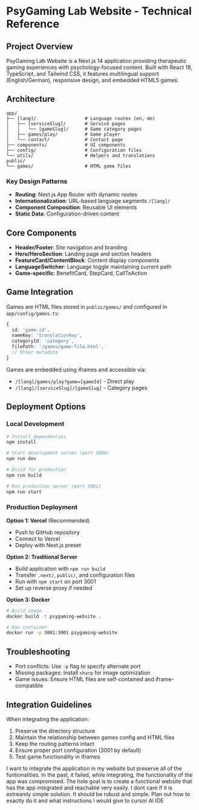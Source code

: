 # PsyGaming Lab Website - Technical Reference

## Project Overview
PsyGaming Lab Website is a Next.js 14 application providing therapeutic gaming experiences with psychology-focused content. Built with React 18, TypeScript, and Tailwind CSS, it features multilingual support (English/German), responsive design, and embedded HTML5 games.

## Architecture
```
app/
├── [lang]/                  # Language routes (en, de)
│   ├── [serviceSlug]/       # Service pages
│   │   └── [gameSlug]/      # Game category pages
│   ├── games/play/          # Game player
│   └── contact/             # Contact page
├── components/              # UI components
├── config/                  # Configuration files
└── utils/                   # Helpers and translations
public/
└── games/                   # HTML game files
```

### Key Design Patterns
- **Routing**: Next.js App Router with dynamic routes
- **Internationalization**: URL-based language segments `/[lang]/`  
- **Component Composition**: Reusable UI elements
- **Static Data**: Configuration-driven content

## Core Components
- **Header/Footer**: Site navigation and branding
- **Hero/HeroSection**: Landing page and section headers
- **FeatureCard/ContentBlock**: Content display components
- **LanguageSwitcher**: Language toggle maintaining current path
- **Game-specific**: BenefitCard, StepCard, CallToAction

## Game Integration
Games are HTML files stored in `public/games/` and configured in `app/config/games.ts`:

```typescript
{
  id: 'game-id',
  nameKey: 'translationKey', 
  categoryId: 'category',
  filePath: '/games/game-file.html',
  // Other metadata
}
```

Games are embedded using iframes and accessible via:
- `/[lang]/games/play?game=[gameId]` - Direct play
- `/[lang]/[serviceSlug]/[gameSlug]` - Category pages

## Deployment Options

### Local Development
```bash
# Install dependencies
npm install

# Start development server (port 3000)
npm run dev

# Build for production
npm run build

# Run production server (port 3001)
npm run start
```

### Production Deployment
**Option 1: Vercel** (Recommended)
- Push to GitHub repository
- Connect to Vercel
- Deploy with Next.js preset

**Option 2: Traditional Server**
- Build application with `npm run build`
- Transfer `.next/`, `public/`, and configuration files
- Run with `npm start` on port 3001
- Set up reverse proxy if needed

**Option 3: Docker**
```bash
# Build image
docker build -t psygaming-website .

# Run container
docker run -p 3001:3001 psygaming-website
```

## Troubleshooting
- Port conflicts: Use `-p` flag to specify alternate port
- Missing packages: Install `sharp` for image optimization
- Game issues: Ensure HTML files are self-contained and iframe-compatible

## Integration Guidelines
When integrating the application:
1. Preserve the directory structure
2. Maintain the relationship between games config and HTML files
3. Keep the routing patterns intact
4. Ensure proper port configuration (3001 by default)
5. Test game functionality in iframes

I want to integrate the application in my website but preserve all of the funtionalities. In the past, it failed, while integrating, the functionality of the app was compromised. The hole goal is to create a functional website that has the app integrated and reachable very easily. I dont care if it is extreamly simple solution. It should be robust and simple. Plan out how to exactly do it and what instructions I would give to cursor AI IDE 